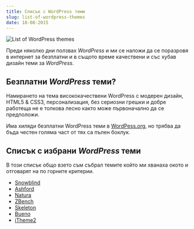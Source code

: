 ```yaml
---
title: Списък с WordPress теми
slug: list-of-wordpress-themes
date: 18-08-2015
---
```


![List of WordPress themes](/list-of-wordpress-themes/media/header.jpg)

Преди няколко дни ползвах *WordPress* и ми се наложи да се поразровя в интернет за безплатни
и в същото време качествени и със хубав дизайн теми за *WordPress*.

## Безплатни *WordPress* теми?

Намирането на тема висококачествени WordPress с модерен дизайн, HTML5 & CSS3,
персонализация, без сериозни грешки и добре работещa 
не е толкова лесно както може първоначално да се предположи.

Има хиляди безплатни WordPress теми в [WordPess.org](https://wordpress.org),
но трябва да бъда честен голяма част от тях са пълен боклук.

## Списък с избрани *WordPress* теми

В този списък общо взето съм събрал темите който ми хванаха окото и отговарят на 
по горните критерии.

* [Snowblind](http://wordpress.org/extend/themes/snowblind)
* [Ashford](http://ashford.turtleinteractive.com)
* [Natura](http://newwpthemes.com/natura-free-wordpress-theme)
* [ZBench](http://wordpress.org/extend/themes/zbench)
* [Skeleton](http://demos.simplethemes.com/skeleton)
* [Bueno](http://www.woothemes.com/2009/11/bueno)
* [iTheme2](http://themify.me/themes/itheme2)